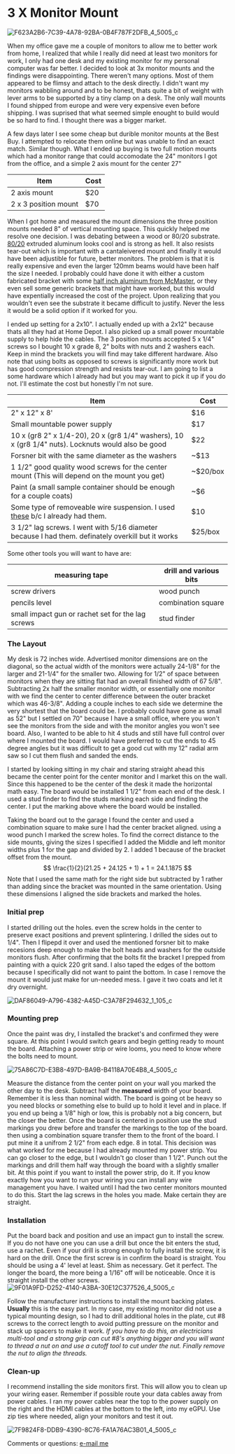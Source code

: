# 3 X Monitor Mount

![F623A2B6-7C39-4A78-92BA-0B4F787F2DFB_4_5005_c](../resources/monitorMount_day.jpeg)

When my office gave me a couple of monitors to allow me to better work from home, I realized that while I really did need at least two monitors for work, I only had one desk and my existing monitor for my personal computer was far better.  I decided to look at 3x monitor mounts and the findings were disappointing.  There weren't many options.  Most of them appeared to be flimsy and attach to the desk directly.  I didn't want my monitors wabbling around and to be honest, thats quite a bit of weight with lever arms to be supported by a tiny clamp on a desk.  The only wall mounts I found shipped from europe and were very expensive even before shipping.  I was suprised that what seemed simple enought to build would be so hard to find.  I thought there was a bigger market.

A few days later I see some cheap but durible monitor mounts at the Best Buy.  I attempted to relocate them online but was unable to find an exact match.  Similar though.  What I ended up buying is two full motion mounts which had a monitor range that could accomodate the 24" monitors I got from the office, and a simple 2 axis mount for the center 27"

| **Item**             | **Cost** |
| -------------------- | -------- |
| 2 axis mount         | $20      |
| 2 x 3 position mount | $70      |

When I got home and measured the mount dimensions the three position mounts needed 8" of vertical mounting space.  This quickly helped me resolve one decision.  I was debating between a wood or 80/20 substrate.  [80/20](https://8020.net/shop?utm_source=google&utm_medium=cpc&utm_campaign=pmax&utm_content=products&gad_source=1&gclid=Cj0KCQjwpZWzBhC0ARIsACvjWROcPNUYnwNLdjuFpZNFB7znZzNAjihR8Mu2mYtSpuvn_iHAwS7QejIaAhGxEALw_wcB) extruded aluminum looks cool and is strong as hell.  It also resists tear-out which is important with a cantaleivered mount and finally it would have been adjustible for future, better monitors.  The problem is that it is really expensive and even the larger 120mm beams would have been half the size I needed.  I probably could have done it with either a custom fabricated bracket with some [half inch aluminum from McMaster](https://www.mcmaster.com/products/aluminum/shape~sheet/shape~sheet-and-bar/width~4/thickness~1-2-1/thickness~0-500/), or they even sell some generic brackets that might have worked, but this would have expentially increased the cost of the project.  Upon realizing that you wouldn't even see the substrate it became difficult to justify.  Never the less it would be a solid option if it worked for you.

I ended up setting for a 2x10". I actually ended up with a 2x12" because thats all they had at Home Depot.  I also picked up a small power mountable supply to help hide the cables.  The 3 position mounts accepted 5 x 1/4" screws so I bought 10 x grade 8, 2" bolts with nuts and 2 washers each.  Keep in mind the brackets you will find may take different hardware.  Also note that using bolts  as opposed to screws is significantly more work but has good compression strength and resists tear-out. I am going to list a some hardware which I already had but you may want to pick it up if you do not.  I'll estimate the cost but honestly I'm not sure.

| **Item**                                                     | **Cost** |
| ------------------------------------------------------------ | -------- |
| 2" x 12" x 8'                                                | $16      |
| Small mountable power supply                                 | $17      |
| 10 x (gr8 2" x 1/4-20), 20 x (gr8 1/4" washers), 10 x  (gr8 1/4" nuts).  Locknuts would also be good | $22      |
| Forsner bit with the same diameter as the washers            | ~$13     |
| 1 1/2" good quality wood screws for the center mount (This will depend on the mount you get) | ~$20/box |
| Paint (a small sample container should be enough for a couple coats) | ~$6      |
| Some type of removeable wire suspension.  I used [these](https://www.mcmaster.com/3225T44/) b/c I already had them. | $10      |
| 3 1/2" lag screws.  I went with 5/16 diameter because I had them. definately overkill but it works | $25/box  |

Some other tools you will want to have are:

| measuring tape                                    | drill and various bits |
| ------------------------------------------------- | ---------------------- |
| screw drivers                                     | wood punch             |
| pencils level                                     | combination square     |
| small impact gun or rachet set for the lag screws | stud finder            |

### The Layout

My desk is 72 inches wide.  Advertised monitor dimensions are on the diagonal, so the actual width of the monitors were actually 24-1/8" for the larger and 21-1/4" for the smaller two.  Allowing for 1/2" of space between monitors when they are sitting flat had an overall finished width of 67 5/8".  Subtracting 2x half the smaller monitor width, or essentially one monitor with we find the center to center difference between the outer bracket which was 46-3/8". Adding a couple inches to each side we determine the very shortest that the board could be.  I probably could have gone as small as 52" but I settled on 70" because I have a small office, where you won't see the monitors from the side and with the monitor angles you won't see board.  Also, I wanted to be able to hit 4 studs and still have full control over where I mounted the board.  I would have preferred to cut the ends to 45 degree angles but it was difficult to get a good cut with my 12" radial arm saw so I cut them flush and sanded the ends.

I started by looking sitting in my chair and staring straight ahead this became the center point for the center monitor and I market this on the wall.   Since this happened to be the center of the desk it made the horizontal math easy.  The board would be installed 1 1/2" from each end of the desk.  I used a stud finder to find the studs marking each side and finding the center.  I put the marking above where the board would be installed.

Taking the board out to the garage I found the center and used a combination square to make sure I had the center bracket aligned.  using a wood punch I marked the screw holes.  To find the correct distance to the side mounts, giving the sizes I specified I added the Middle and left monitor widths plus 1 for the gap and divided by 2.  I added 1 because of the bracket offset from the mount.
$$
\frac{1}{2}(21.25 + 24.125 + 1) + 1 = 24.1.1875
$$
Note that I used the same math for the right side but subtracted by 1 rather than adding since the bracket was mounted in the same orientation.  Using these dimensions I aligned the side brackets and marked the holes.

### Initial prep

I started drilling out the holes. even the screw holds in the center to preserve exact positions and prevent splintering.  I drilled the sides out to 1/4".  Then I flipepd it over and used the mentioned forsner bit to make recesions deep enough to make the bolt heads and washers for the outside monitors flush.  After confirming that the bolts fit the bracket I prepped from painting with a quick 220 grit sand.  I also taped the edges of the bottom because I specifically did not want to paint the bottom.  In case I remove the mount it would just make for un-needed mess.  I gave it two coats and let it dry overnight.

![DAF86049-A796-4382-A45D-C3A78F294632_1_105_c](../resources/monitorMount_recesses.jpeg)

### Mounting prep

Once the paint was dry, I installed the bracket's and confirmed they were square.  At this point I would switch gears and begin getting ready to mount the board.  Attaching a power strip or wire looms, you need to know where the bolts need to mount.

![75A86C7D-E3B8-497D-BA9B-B4118A70E4B8_4_5005_c](../resources/monitorMount_brackets.jpeg)

Measure the distance from the center point on your wall you marked the other day to the desk.  Subtract half the **measured** width of your board.  Remember it is less than nominal width.  The board is going ot be heavy so you need blocks or something else to build up to hold it level and in place.  If you end up being a 1/8" high or low, this is probably not a big concern, but the closer the better.  Once the board is centered in position use the stud markings you drew before and transfer the markings to the top of the board.  then using a combination square transfer them to the front of the board.  I put mine it a unifrom 2 1/2" from each edge.  8 in total.  This decision was what worked for me because I had already mounted my power strip.  You can go closer to the edge, but I wouldn't go closer than 1 1/2".  Punch out the markings and drill them half way through the board with a slightly smaller bit.  At this point if you want to install the power strip, do it.  If you know exactly how you want to run your wiring you can install any wire management you have.  I waited until I had the two center monitors mounted to do this.  Start the lag screws in the holes you made.  Make certain they are straight. 

### Installation

Put the board back and position and use an impact gun to install the screw.  If you do not have one you can use a drill but once the bit enters the stud, use a rachet.  Even if your drill is strong enough to fully install the screw, it is hard on the drill.  Once the first screw is in confirm the board is straight.  You should be using a 4' level at least.  Shim as necessary.  Get it perfect.  The longer the board, the more being a 1/16" off will be noticeable.  Once it is straight install the other screws.
![9F01A9FD-D252-4140-A3BA-30E12C377526_4_5005_c](../resources/monitorMount_installed.jpeg)

Follow the manufacturer instructions to install the mount backing plates.  **Usually** this is the easy part. In my case, my existing monitor did not use a typical mounting design, so I had to drill additional holes in the plate, cut #8 screws to the correct length to avoid putting pressure on the monitor and stack up spacers to make it work.  *If you have to do this, an electricians multi-tool and a strong grip can cut #8's anything bigger and you will want to thread a nut on and use a cutoff tool to cut under the nut.  Finally remove the nut to align the threads.*

### Clean-up

I recommend installing the side monitors first.  This will allow you to clean up your wiring easer.  Remember if possible route your data cables away from power cables.  I ran my power cables near the top to the power supply on the right and the HDMI cables at the bottom to the left, into my eGPU.  Use zip ties where needed, align your monitors and test it out.  

![7F9824F8-DDB9-4390-8C76-FA1A76AC3B01_4_5005_c](../resources/monitorMount_night.jpeg)

Comments or questions: [e-mail me](mailto:feerstd@gmail.com)